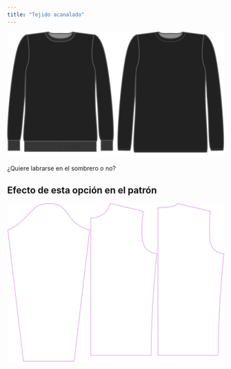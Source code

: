 ```yaml
---
title: "Tejido acanalado"
---
```


![Tejido acanalado](ribbing.svg)

¿Quiere labrarse en el sombrero o no?

## Efecto de esta opción en el patrón

![Esta imagen muestra el efecto de esta opción superponiendo varias variantes que tienen un valor diferente para esta opción](sven_ribbing_sample.svg "Efecto de esta opción en el patrón")
